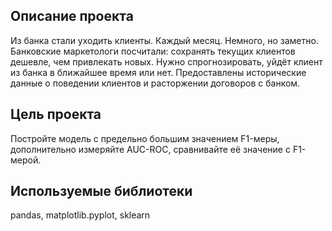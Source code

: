 ## Описание проекта
Из банка стали уходить клиенты. Каждый месяц. Немного, но заметно. Банковские маркетологи посчитали: сохранять текущих клиентов дешевле, чем привлекать новых. Нужно спрогнозировать, уйдёт клиент из банка в ближайшее время или нет. Предоставлены исторические данные о поведении клиентов и расторжении договоров с банком.

## Цель проекта
Постройте модель с предельно большим значением F1-меры, дополнительно измеряйте AUC-ROC, сравнивайте её значение с F1-мерой.

## Используемые библиотеки
pandas, matplotlib.pyplot, sklearn
